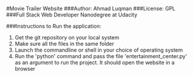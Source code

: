 #Movie Trailer Website
###Author:
Ahmad Luqman
###License:
GPL
###Full Stack Web Developer Nanodegree at Udacity

###Instructions to Run the application:
1. Get the git repository on your local system
2. Make sure all the files in the same folder
3. Launch the commandline or shell in your choice of operating system
4. Run the 'python' command and pass the file 'entertainment_center.py' as an argument to run the project. It should open the website in a browser
